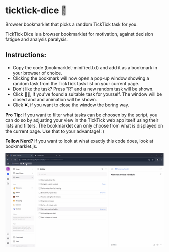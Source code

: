 # ticktick-dice 🎲
Browser bookmarklet that picks a random TickTick task for you.

TickTick Dice is a browser bookmarklet for motivation, against decision fatigue and analysis paralysis. 

## Instructions:
- Copy the code (bookmarklet-minified.txt) and add it as a bookmark in your browser of choice.  
- Clicking the bookmark will now open a pop-up window showing a random task from the TickTick task list on your current page.
- Don't like the task? Press "R" and a new random task will be shown.
- Click 💪🏽, if you've found a suitable task for yourself. The window will be closed and and animation will be shown.
- Click ❌, if you want to close the window the boring way.

**Pro Tip:** If you want to filter what tasks can be choosen by the script, you can do so by adjusting your view in the TickTick web app itself using their lists and filters. The bookmarklet can only choose from what is displayed on the current page. Use that to your advantage! :)

**Fellow Nerd?** If you want to look at what exactly this code does, look at bookmarklet.js. 

![TickTick Dice Bookmarklet Demo](./bookmarklet-demo.gif)
